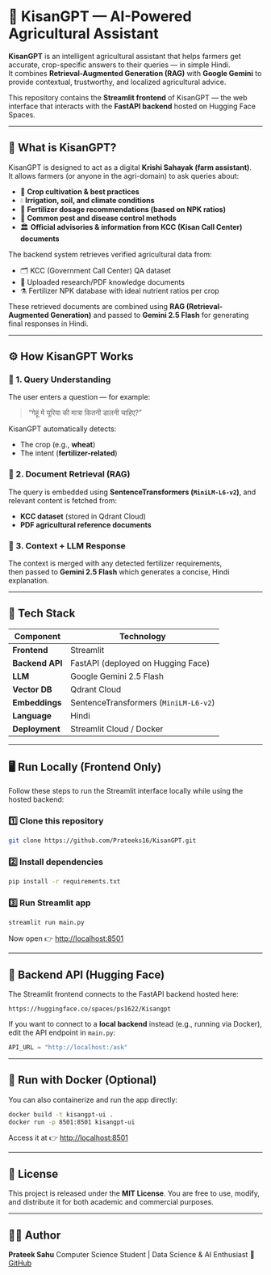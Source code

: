 # 🌾 KisanGPT — AI-Powered Agricultural Assistant

**KisanGPT** is an intelligent agricultural assistant that helps farmers get accurate, crop-specific answers to their queries — in simple Hindi.  
It combines **Retrieval-Augmented Generation (RAG)** with **Google Gemini** to provide contextual, trustworthy, and localized agricultural advice.

This repository contains the **Streamlit frontend** of KisanGPT — the web interface that interacts with the **FastAPI backend** hosted on Hugging Face Spaces.

---

## 🌱 What is KisanGPT?

KisanGPT is designed to act as a digital **Krishi Sahayak (farm assistant)**.  
It allows farmers (or anyone in the agri-domain) to ask queries about:

- 🌾 **Crop cultivation & best practices**  
- 💧 **Irrigation, soil, and climate conditions**  
- 🧪 **Fertilizer dosage recommendations (based on NPK ratios)**  
- 🦠 **Common pest and disease control methods**  
- 🏛️ **Official advisories & information from KCC (Kisan Call Center) documents**

The backend system retrieves verified agricultural data from:

- 🗂️ KCC (Government Call Center) QA dataset  
- 📄 Uploaded research/PDF knowledge documents  
- ⚗️ Fertilizer NPK database with ideal nutrient ratios per crop  

These retrieved documents are combined using **RAG (Retrieval-Augmented Generation)** and passed to **Gemini 2.5 Flash** for generating final responses in Hindi.

---

## ⚙️ How KisanGPT Works

### 🔹 1. Query Understanding
The user enters a question — for example:  
> “गेहूं में यूरिया की मात्रा कितनी डालनी चाहिए?”

KisanGPT automatically detects:
- The crop (e.g., **wheat**)  
- The intent (**fertilizer-related**)  

### 🔹 2. Document Retrieval (RAG)
The query is embedded using **SentenceTransformers (`MiniLM-L6-v2`)**, and relevant content is fetched from:
- **KCC dataset** (stored in Qdrant Cloud)  
- **PDF agricultural reference documents**

### 🔹 3. Context + LLM Response
The context is merged with any detected fertilizer requirements,  
then passed to **Gemini 2.5 Flash** which generates a concise, Hindi explanation.

---

## 🧩 Tech Stack

| Component | Technology |
|------------|------------|
| **Frontend** | Streamlit |
| **Backend API** | FastAPI (deployed on Hugging Face) |
| **LLM** | Google Gemini 2.5 Flash |
| **Vector DB** | Qdrant Cloud |
| **Embeddings** | SentenceTransformers (`MiniLM-L6-v2`) |
| **Language** | Hindi |
| **Deployment** | Streamlit Cloud / Docker |

---

## 🖥️ Run Locally (Frontend Only)

Follow these steps to run the Streamlit interface locally while using the hosted backend:

### 1️⃣ Clone this repository
```bash
git clone https://github.com/Prateeks16/KisanGPT.git
```

### 2️⃣ Install dependencies

```bash
pip install -r requirements.txt
```

### 3️⃣ Run Streamlit app

```bash
streamlit run main.py
```

Now open 👉 [http://localhost:8501](http://localhost:8501)

---

## 🔗 Backend API (Hugging Face)

The Streamlit frontend connects to the FastAPI backend hosted here:

```
https://huggingface.co/spaces/ps1622/Kisangpt
```

If you want to connect to a **local backend** instead (e.g., running via Docker),
edit the API endpoint in `main.py`:

```python
API_URL = "http://localhost:/ask"
```

---

## 🐳 Run with Docker (Optional)

You can also containerize and run the app directly:

```bash
docker build -t kisangpt-ui .
docker run -p 8501:8501 kisangpt-ui
```

Access it at 👉 [http://localhost:8501](http://localhost:8501)

---

## 📜 License

This project is released under the **MIT License**.
You are free to use, modify, and distribute it for both academic and commercial purposes.

---

## 👨‍💻 Author

**Prateek Sahu**
Computer Science Student | Data Science & AI Enthusiast
🔗 [GitHub](https://github.com/Prateeks16)
 
